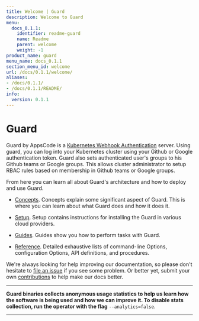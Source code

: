 ```yaml
---
title: Welcome | Guard
description: Welcome to Guard
menu:
  docs_0.1.1:
    identifier: readme-guard
    name: Readme
    parent: welcome
    weight: -1
product_name: guard
menu_name: docs_0.1.1
section_menu_id: welcome
url: /docs/0.1.1/welcome/
aliases:
- /docs/0.1.1/
- /docs/0.1.1/README/
info:
  version: 0.1.1
---
```


# Guard

Guard by AppsCode is a [Kubernetes Webhook Authentication](https://kubernetes.io/docs/admin/authentication/#webhook-token-authentication) server. Using guard, you can log into your Kubernetes cluster using your Github or Google authentication token. Guard also sets authenticated user's groups to his Github teams or Google groups. This allows cluster administrator to setup RBAC rules based on membership in Github teams or Google groups.

From here you can learn all about Guard's architecture and how to deploy and use Guard.

- [Concepts](/docs/0.1.1/concepts/). Concepts explain some significant aspect of Guard. This is where you can learn about what Guard does and how it does it.

- [Setup](/docs/0.1.1/setup/). Setup contains instructions for installing
  the Guard in various cloud providers.

- [Guides](/docs/0.1.1/guides/). Guides show you how to perform tasks with Guard.

- [Reference](/docs/0.1.1/reference/). Detailed exhaustive lists of
command-line Options, configuration Options, API definitions, and procedures.

We're always looking for help improving our documentation, so please don't hesitate to [file an issue](https://github.com/appscode/guard/issues/new) if you see some problem. Or better yet, submit your own [contributions](/docs/0.1.1/CONTRIBUTING) to help
make our docs better.

---

**Guard binaries collects anonymous usage statistics to help us learn how the software is being used and how we can improve it. To disable stats collection, run the operator with the flag** `--analytics=false`.

---
